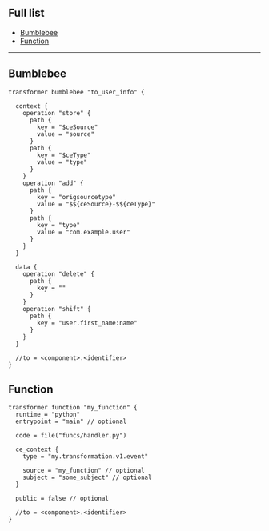 ## Full list

<!-- Please click "Preview" and ensure hyperlinks are working before clicking "Save page". -->

- [Bumblebee](#bumblebee)
- [Function](#function)

---

## Bumblebee

```hcl
transformer bumblebee "to_user_info" {

  context {
    operation "store" {
      path {
        key = "$ceSource"
        value = "source"
      }
      path {
        key = "$ceType"
        value = "type"
      }
    }
    operation "add" {
      path {
        key = "origsourcetype"
        value = "$${ceSource}-$${ceType}"
      }
      path {
        key = "type"
        value = "com.example.user"
      }
    }
  }

  data {
    operation "delete" {
      path {
        key = ""
      }
    }
    operation "shift" {
      path {
        key = "user.first_name:name"
      }
    }
  }

  //to = <component>.<identifier>
}
```

## Function

```hcl
transformer function "my_function" {
  runtime = "python"
  entrypoint = "main" // optional

  code = file("funcs/handler.py")

  ce_context {
    type = "my.transformation.v1.event"

    source = "my_function" // optional
    subject = "some_subject" // optional
  }

  public = false // optional

  //to = <component>.<identifier>
}
```
